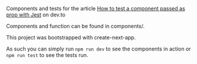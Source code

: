 Components and tests for the article [How to test a component passed as prop with Jest]() on dev.to

Components and function can be found in components/.

This project was bootstrapped with create-next-app.

As such you can simply run `npm run dev` to see the components in action or `npm run test` to see the tests run.
